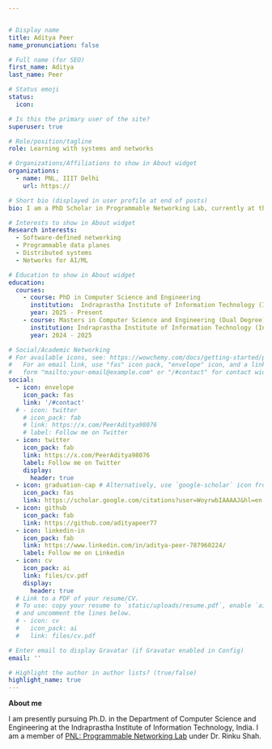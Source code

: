```yaml
---


# Display name
title: Aditya Peer
name_pronunciation: false

# Full name (for SEO)
first_name: Aditya 
last_name: Peer

# Status emoji
status:
  icon:

# Is this the primary user of the site?
superuser: true

# Role/position/tagline
role: Learning with systems and networks

# Organizations/Affiliations to show in About widget
organizations:
  - name: PNL, IIIT Delhi
    url: https://

# Short bio (displayed in user profile at end of posts)
bio: I am a PhD Scholar in Programmable Networking Lab, currently at the IIIT Delhi (India).

# Interests to show in About widget
Research interests:
  - Software-defined networking
  - Programmable data planes
  - Distributed systems
  - Networks for AI/ML

# Education to show in About widget
education:
  courses:
    - course: PhD in Computer Science and Engineering
      institution:  Indraprastha Institute of Information Technology (India)
      year: 2025 - Present
    - course: Masters in Computer Science and Engineering (Dual Degree)
      institution: Indraprastha Institute of Information Technology (India)
      year: 2024 - 2025

# Social/Academic Networking
# For available icons, see: https://wowchemy.com/docs/getting-started/page-builder/#icons
#   For an email link, use "fas" icon pack, "envelope" icon, and a link in the
#   form "mailto:your-email@example.com" or "/#contact" for contact widget.
social:
  - icon: envelope
    icon_pack: fas
    link: '/#contact'
  # - icon: twitter
    # icon_pack: fab
    # link: https://x.com/PeerAditya98076
    # label: Follow me on Twitter
  - icon: twitter
    icon_pack: fab
    link: https://x.com/PeerAditya98076
    label: Follow me on Twitter
    display:
      header: true
  - icon: graduation-cap # Alternatively, use `google-scholar` icon from `ai` icon pack
    icon_pack: fas
    link: https://scholar.google.com/citations?user=WoyrwbIAAAAJ&hl=en
  - icon: github
    icon_pack: fab
    link: https://github.com/adityapeer77
  - icon: linkedin-in
    icon_pack: fab
    link: https://www.linkedin.com/in/aditya-peer-787960224/
    label: Follow me on Linkedin
  - icon: cv
    icon_pack: ai
    link: files/cv.pdf
    display:
      header: true
  # Link to a PDF of your resume/CV.
  # To use: copy your resume to `static/uploads/resume.pdf`, enable `ai` icons in `params.yaml`,
  # and uncomment the lines below.
  # - icon: cv
  #   icon_pack: ai
  #   link: files/cv.pdf

# Enter email to display Gravatar (if Gravatar enabled in Config)
email: ''

# Highlight the author in author lists? (true/false)
highlight_name: true
---
```


**About me**

I am presently pursuing Ph.D. in the Department of Computer Science and Engineering at the Indraprastha Institute of Information Technology, India. I am a member of [PNL: Programmable Networking Lab](https://) under Dr. Rinku Shah.

<!-- **Open source and open data**
* [Dalton-Dataset](https://github.com/prasenjit52282/dalton-dataset) on Indoor Air pollution and Activites, India 
* [Bus Trajectory](https://github.com/stilllearningsoumya/bus_trajectory_dataset) Dataset for [54 feet-route](https://www.google.com/maps/dir/durgapur/54+Feet/@23.5347909,87.2863414,15z/data=!3m1!4b1!4m13!4m12!1m5!1m1!1s0x39f7710b47a89171:0x429e1bdb57e009dd!2m2!1d87.3119227!2d23.5204443!1m5!1m1!1s0x39f7720a874929a9:0x38b8e0691e176312!2m2!1d87.2837139!2d23.5482543?entry=ttu) in Durgapur, India
* [Air Quality](https://github.com/prasenjit52282/AQuaMoHo/tree/master/Data) Dataset for two cities Durgapur and Delhi, India
* [BuStop](https://github.com/prasenjit52282/BuStop) framework detects stay-location types for public bus
* [AQuaMoHo](https://github.com/prasenjit52282/AQuaMoHo) framework annotate air quality from Thermo-Hygrometer -->

<!-- **Outreach**

* [Distributed Systems](https://medium.com/@prasenjitkarmakar52282) blogs for beginners and advanced learners
* [shardQ](https://github.com/prasenjit52282/shardQ), MQTT-clone implementation for advanced flask and docker users
* [LKMs](https://github.com/prasenjit52282/linux_LKM) with proc and ioctl interface for kernel developers -->